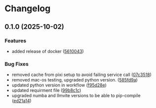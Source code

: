 # Changelog

## 0.1.0 (2025-10-02)


### Features

* added release of docker ([5610043](https://github.com/equinor/GT-Post/commit/561004371db2e6de3616c68bb81c04ac186ba259))


### Bug Fixes

* removed cache from pixi setup to avoid failing service call ([07c3518](https://github.com/equinor/GT-Post/commit/07c3518d2d41c42e6c36aa095380313e45146a32))
* removed mac-os testing, upgraded python version. ([585fd9a](https://github.com/equinor/GT-Post/commit/585fd9ad126d33b68e4ec5933a1d2ef3b8df29e1))
* updated python version in workflow ([f95d28e](https://github.com/equinor/GT-Post/commit/f95d28e34efea81827f86a923f0a83ada3a15df7))
* updated requirment file ([99b8c1c](https://github.com/equinor/GT-Post/commit/99b8c1c39702582c59c8cc20b5bacc2d7e6548ce))
* upgraded numba and llmvite versions to be able to pip-compile ([ed21a14](https://github.com/equinor/GT-Post/commit/ed21a14cdd0281d38188515f84dc111c50ba17a6))
